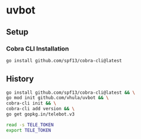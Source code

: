 # uvbot

## Setup

### Cobra CLI Installation

```bash
go install github.com/spf13/cobra-cli@latest
```

## History

```bash
go install github.com/spf13/cobra-cli@latest && \
go mod init github.com/vhula/uvbot && \
cobra-cli init && \
cobra-cli add version && \
go get gopkg.in/telebot.v3
```

```bash
read -s TELE_TOKEN
export TELE_TOKEN
```